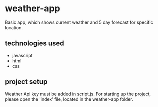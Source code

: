 # weather-app

Basic app, which shows current weather and 5 day forecast for specific location.

## technologies used

- javascript
- html
- css

## project setup

Weather Api key must be added in script.js. For starting up the project, please open the 'index' file, located in the weather-app folder. 
